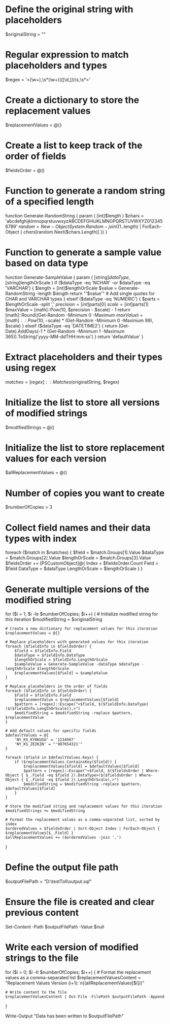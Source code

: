 # Define the original string with placeholders
$originalString = ""

# Regular expression to match placeholders and types
$regex = '<(\w+),\s*(\w+)\(([\d,]*)\)\s*,\s*>'

# Create a dictionary to store the replacement values
$replacementValues = @{}
# Create a list to keep track of the order of fields
$fieldsOrder = @()

# Function to generate a random string of a specified length
function Generate-RandomString {
    param (
        [int]$length
    )
    $chars = 'abcdefghijklmnopqrstuvwxyzABCDEFGHIJKLMNOPQRSTUVWXYZ0123456789'
    $random = New-Object System.Random
    -join ((1..$length) | ForEach-Object { $chars[$random.Next($chars.Length)] })
}

# Function to generate a sample value based on data type
function Generate-SampleValue {
    param (
        [string]$dataType,
        [string]$lengthOrScale
    )
    if ($dataType -eq 'NCHAR' -or $dataType -eq 'VARCHAR') {
        $length = [int]$lengthOrScale
        $value = Generate-RandomString -length $length
        return "'$value'"  # Add single quotes for CHAR and VARCHAR types
    }
    elseif ($dataType -eq 'NUMERIC') {
        $parts = $lengthOrScale -split ','
        $precision = [int]$parts[0]
        $scale = [int]$parts[1]
        $maxValue = [math]::Pow(10, $precision - $scale) - 1
        return [math]::Round((Get-Random -Minimum 0 -Maximum $maxValue) + [math]::Pow(10, -$scale) * (Get-Random -Minimum 0 -Maximum 99), $scale)
    }
    elseif ($dataType -eq 'DATETIME2') {
        return (Get-Date).AddDays(-1 * (Get-Random -Minimum 1 -Maximum 365)).ToString('yyyy-MM-ddTHH:mm:ss')
    }
    return 'defaultValue'
}

# Extract placeholders and their types using regex
$matches = [regex]::Matches($originalString, $regex)

# Initialize the list to store all versions of modified strings
$modifiedStrings = @()

# Initialize the list to store replacement values for each version
$allReplacementValues = @()

# Number of copies you want to create
$numberOfCopies = 3

# Collect field names and their data types with index
foreach ($match in $matches) {
    $field = $match.Groups[1].Value
    $dataType = $match.Groups[2].Value
    $lengthOrScale = $match.Groups[3].Value
    $fieldsOrder += [PSCustomObject]@{
        Index = $fieldsOrder.Count
        Field = $field
        DataType = $dataType
        LengthOrScale = $lengthOrScale
    }
}

# Generate multiple versions of the modified string
for ($i = 1; $i -le $numberOfCopies; $i++) {
    # Initialize modified string for this iteration
    $modifiedString = $originalString

    # Create a new dictionary for replacement values for this iteration
    $replacementValues = @{}

    # Replace placeholders with generated values for this iteration
    foreach ($fieldInfo in $fieldsOrder) {
        $field = $fieldInfo.Field
        $dataType = $fieldInfo.DataType
        $lengthOrScale = $fieldInfo.LengthOrScale
        $sampleValue = Generate-SampleValue -dataType $dataType -lengthOrScale $lengthOrScale
        $replacementValues[$field] = $sampleValue
    }

    # Replace placeholders in the order of fields
    foreach ($fieldInfo in $fieldsOrder) {
        $field = $fieldInfo.Field
        $replacementValue = $replacementValues[$field]
        $pattern = [regex]::Escape("<$field, $($fieldInfo.DataType)($($fieldInfo.LengthOrScale)),>")
        $modifiedString = $modifiedString -replace $pattern, $replacementValue
    }

    # Add default values for specific fields
    $defaultValues = @{
        'NY_KS_KYAKUSU' = '1234567'
        'NY_KS_ZEIKIN' = "'987654321'"
    }

    foreach ($field in $defaultValues.Keys) {
        if ($replacementValues.ContainsKey($field)) {
            $replacementValues[$field] = $defaultValues[$field]
            $pattern = [regex]::Escape("<$field, $($fieldsOrder | Where-Object { $_.Field -eq $field }).DataType>($($fieldsOrder | Where-Object { $_.Field -eq $field }).LengthOrScale),>")
            $modifiedString = $modifiedString -replace $pattern, $defaultValues[$field]
        }
    }

    # Store the modified string and replacement values for this iteration
    $modifiedStrings += $modifiedString
    
    # Format the replacement values as a comma-separated list, sorted by index
    $orderedValues = $fieldsOrder | Sort-Object Index | ForEach-Object { $replacementValues[$_.Field] }
    $allReplacementValues += ($orderedValues -join ',')
}

# Define the output file path
$outputFilePath = "D:\testToll\output.sql"

# Ensure the file is created and clear previous content
Set-Content -Path $outputFilePath -Value $null

# Write each version of modified strings to the file
for ($i = 0; $i -lt $numberOfCopies; $i++) {
    # Format the replacement values as a comma-separated list
    $replacementValuesContent = "Replacement Values Version $($i+1):`n($($allReplacementValues[$i]))"

    # Write content to the file
    $replacementValuesContent | Out-File -FilePath $outputFilePath -Append
}

Write-Output "Data has been written to $outputFilePath"
